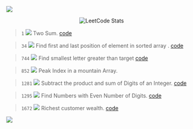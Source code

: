 <p>
 <img src="https://capsule-render.vercel.app/api?type=egg&height=120&color=0:069422,100:ecf542&text=Question%20Directory&fontAlign=48&fontAlignY=45&section=header&reversal=true&fontColor=033d13&fontSize=40"/>
</p>

<div align="center">

![LeetCode Stats](https://leetcard.jacoblin.cool/aditiiprasad?theme=dark&font=Noto%20Sans%20Bamum)
</div>

> `1`      <img src="https://img.shields.io/badge/Easy-02f212"> 
> Two Sum. <a href="code/TwoSum.java">code</a> 

> `34` <img src="https://img.shields.io/badge/Medium-e69c09">
> Find first and last position of element in sorted array . <a href="code/SearchRange.java">code</a> 

> `744`  <img src="https://img.shields.io/badge/Easy-02f212">
> Find smallest letter greater than target <a href="code/NextGreatestLetter.java">code</a> 

> `852` <img src="https://img.shields.io/badge/Medium-e69c09">
> Peak Index in a mountain Array.

> `1281`  <img src="https://img.shields.io/badge/Easy-02f212"> 
> Subtract the product and sum of Digits of an Integer. <a href="code/SubProductSum.java">code</a> 

> `1295`  <img src="https://img.shields.io/badge/Easy-02f212"> 
> Find Numbers with Even Number of Digits. <a href="code/EvenDigits.java">code</a> 

> `1672`   <img src="https://img.shields.io/badge/Easy-02f212"> 
> Richest customer wealth. <a href="code/MaxWealth.java">code</a> 




<!-- <img src="https://img.shields.io/badge/Easy-02f212"> <img src="https://img.shields.io/badge/Medium-e69c09"> <img src="https://img.shields.io/badge/Hard-fc0505">  -->
<p>
 <img src="https://capsule-render.vercel.app/api?type=egg&height=120&color=0:069422,100:ecf542&fontAlign=48&fontAlignY=45&section=footer&reversal=true&fontColor=033d13&stroke=0a6b06&strokeWidth=2&descAlignY=75&descAlign=49&fontSize=60"/>
</p>

